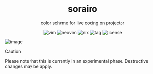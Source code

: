 <h1 align="center">sorairo</h1>
<div align="center">
  <p>color scheme for live coding on projector </p>
  <img alt="vim" src="https://img.shields.io/badge/Vim-019733.svg?&style=for-the-badge&logo=Vim&logoColor=white">
  <img alt="neovim" src="https://img.shields.io/badge/NeoVim-57A143.svg?&style=for-the-badge&logo=neovim&logoColor=white">
  <img alt="nix" src="https://img.shields.io/badge/nix-5277C3.svg?&style=for-the-badge&logo=NixOS&logoColor=white">
  <img alt="tag" src="https://img.shields.io/github/v/tag/ttak0422/sorairo?style=for-the-badge&label=latest%20tag&color=orange">
  <img alt="license" src="https://img.shields.io/github/license/ttak0422/sorairo?style=for-the-badge">

</div>

![image](https://github.com/user-attachments/assets/c1b602d1-0c25-479d-b99e-696c688209b1)

> [!CAUTION]
>  Please note that this is currently in an experimental phase. Destructive changes may be apply.
